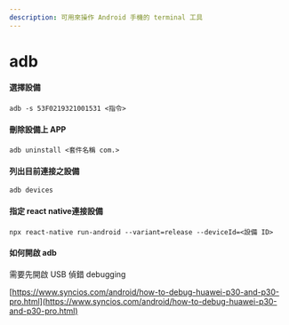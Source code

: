 ```yaml
---
description: 可用來操作 Android 手機的 terminal 工具
---
```


# adb

#### 選擇設備

```text
adb -s 53F0219321001531 <指令>
```

#### 刪除設備上 APP

```text
adb uninstall <套件名稱 com.>
```

#### 列出目前連接之設備

```text
adb devices
```

#### 指定 react native連接設備

```text
npx react-native run-android --variant=release --deviceId=<設備 ID>
```

#### 如何開啟 adb

需要先開啟 USB 偵錯 debugging

[https://www.syncios.com/android/how-to-debug-huawei-p30-and-p30-pro.html](https://www.syncios.com/android/how-to-debug-huawei-p30-and-p30-pro.html)

